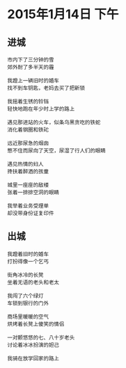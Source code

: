 # 2015年1月14日 下午


## 进城

	市内下了三分钟的雪
	郊外耐了多半天的霾
	
	我蹬上一辆旧时的婚车
	找不到车钥匙，老妈去买了把新锁
	
	我摇着生锈的铃铛
	轻快地跑在年少时上学的路上
	
	遇见那进站的火车，似条乌黑贪吃的铁蛇
	消化着钢圈和铁砣
	
	远近那尿急的烟囱
	憋不住而尿向了天空，尿湿了行人们的眼睛
	
	遇见热情的妇人
	搀扶着醉酒的孩童
	
	城里一座座的敌楼
	张着一排排空洞的眼睛
	
	我举着业务受理单
	却没带身份证复印件


## 出城

	我蹬着旧时的婚车
	打扮得像一个乞丐
	
	街角冰冷的长凳
	坐着无语的老头和老太
	
	我闯了六个绿灯
	车锁到银行的门外
	
	商场里暖暖的空气
	烘烤着长凳上傻笑的情侣
	
	一对颤悠悠的七、八十岁老头
	讨论着冰冰扮演的妲己
	
	我骑在放学回家的路上



